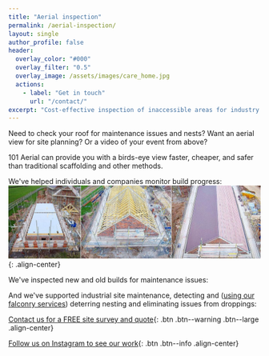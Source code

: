 ```yaml
---
title: "Aerial inspection"
permalink: /aerial-inspection/
layout: single
author_profile: false
header:
  overlay_color: "#000"
  overlay_filter: "0.5"
  overlay_image: /assets/images/care_home.jpg
  actions:
    - label: "Get in touch"
      url: "/contact/"
excerpt: "Cost-effective inspection of inaccessible areas for industry and construction."
---
```


Need to check your roof for maintenance issues and nests? Want an aerial view for site planning? Or a video of your event from above?

101 Aerial can provide you with a birds-eye view faster, cheaper, and safer than traditional scaffolding and other methods.

We've helped individuals and companies monitor build progress:
![construction](/assets/images/construction.jpg){: .align-center}

We've inspected new and old builds for maintenance issues:

And we've supported industrial site maintenance, detecting and ([using our falconry services](/bird-control)) deterring nesting and eliminating issues from droppings:

[Contact us for a FREE site survey and quote](/contact/){: .btn .btn--warning .btn--large .align-center}

[Follow us on Instagram to see our work](https://instagram.com/101aerial/){: .btn .btn--info .align-center}
